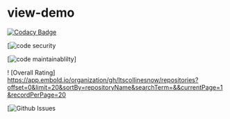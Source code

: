 # view-demo

[![Codacy Badge](https://app.codacy.com/project/badge/Grade/9cb8667c5569433ea09d1e8a26daf1c7)](https://www.codacy.com/gh/Itscollinesnow/view-demo/dashboard?utm_source=github.com&amp;utm_medium=referral&amp;utm_content=Itscollinesnow/view-demo&amp;utm_campaign=Badge_Grade)

[![code security](https://app.codacy.com/gh/Itscollinesnow/view-demo/security.png)

[![code maintainablilty](https://codeclimate.com/github/Itscollinesnow/view-demo.png)]

! [Overall Rating]  https://app.embold.io/organization/gh/Itscollinesnow/repositories?offset=0&limit=20&sortBy=repositoryName&searchTerm=&&currentPage=1&recordPerPage=20

[![Github Issues](https://img.shields.io/github/issues/Itscollinesnow/view-demo?style=for-the-badge)
